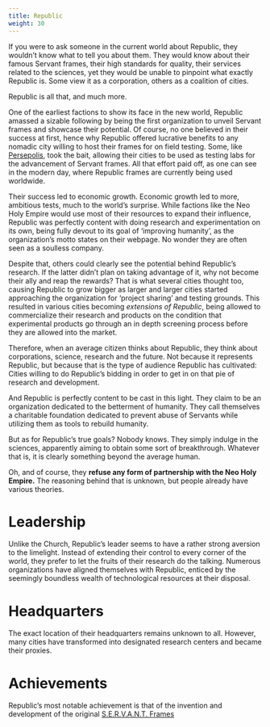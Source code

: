 ```yaml
---
title: Republic
weight: 30
---
```




If you were to ask someone in the current world about Republic, they wouldn’t know what to tell you about them. They would know about their famous Servant frames, their high standards for quality, their services related to the sciences, yet they would be unable to pinpoint what exactly Republic is. Some view it as a corporation, others as a coalition of cities.

Republic is all that, and much more.

One of the earliest factions to show its face in the new world, Republic amassed a sizable following by being the first organization to unveil Servant frames and showcase their potential. Of course, no one believed in their success at first, hence why Republic offered lucrative benefits to any nomadic city willing to host their frames for on field testing. Some, like [Persepolis](../../3-locations/#persepolis), took the bait, allowing their cities to be used as testing labs for the advancement of Servant frames. All that effort paid off, as one can see in the modern day, where Republic frames are currently being used worldwide.

Their success led to economic growth. Economic growth led to more, ambitious tests, much to the world’s surprise. While factions like the Neo Holy Empire would use most of their resources to expand their influence, Republic was perfectly content with doing research and experimentation on its own, being fully devout to its goal of ‘improving humanity’, as the organization’s motto states on their webpage. No wonder they are often seen as a soulless company.

Despite that, others could clearly see the potential behind Republic’s research. If the latter didn’t plan on taking advantage of it, why not become their ally and reap the rewards? That is what several cities thought too, causing Republic to grow bigger as larger and larger cities started approaching the organization for ‘project sharing’ and testing grounds. This resulted in various cities becoming *extensions of Republic*, being allowed to commercialize their research and products on the condition that experimental products go through an in depth screening process before they are allowed into the market.

Therefore, when an average citizen thinks about Republic, they think about corporations, science, research and the future. Not because it represents Republic, but because that is the type of audience Republic has cultivated: Cities willing to do Republic’s bidding in order to get in on that pie of research and development. 

And Republic is perfectly content to be cast in this light. They claim to be an organization dedicated to the betterment of humanity. They call themselves a charitable foundation dedicated to prevent abuse of Servants while utilizing them as tools to rebuild humanity.

But as for Republic’s true goals? Nobody knows. They simply indulge in the sciences, apparently aiming to obtain some sort of breakthrough. Whatever that is, it is clearly something beyond the average human.

Oh, and of course, they **refuse any form of partnership with the Neo Holy Empire.** The reasoning behind that is unknown, but people already have various theories.

# Leadership

Unlike the Church, Republic’s leader seems to have a rather strong aversion to the limelight. Instead of extending their control to every corner of the world, they prefer to let the fruits of their research do the talking. Numerous organizations have aligned themselves with Republic, enticed by the seemingly boundless wealth of technological resources at their disposal. 

# Headquarters

The exact location of their headquarters remains unknown to all. However, many cities have transformed into designated research centers and became their proxies.

# Achievements

Republic’s most notable achievement is that of the invention and development of the original [S.E.R.V.A.N.T. Frames](../../2-world-and-setting/s-e-r-v-a-n-t-s-2024-02-16)
